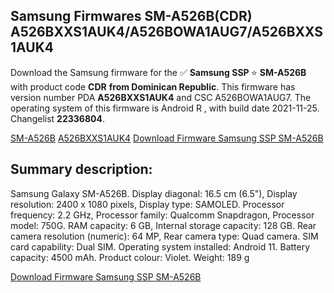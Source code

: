<h2>Samsung Firmwares SM-A526B(CDR) A526BXXS1AUK4/A526BOWA1AUG7/A526BXXS1AUK4</h2>
Download the Samsung firmware for the ✅ <strong>Samsung SSP </strong> ⭐ <strong>SM-A526B</strong> with product code <strong>CDR</strong> <strong> from Dominican Republic</strong>. This firmware has version number PDA <strong>A526BXXS1AUK4</strong> and CSC A526BOWA1AUG7. The operating system of this firmware is Android R , with build date 2021-11-25. Changelist <strong>22336804</strong>.


[SM-A526B](https://samfirm.shop/samsung/model/SM-A526B)
[A526BXXS1AUK4](https://samfirm.shop/samsung/pda/A526BXXS1AUK4)
[Download Firmware Samsung SSP SM-A526B](https://samfirm.shop/samsung/firmware/477776)
<h2>Summary description:</h2>
<p>Samsung Galaxy SM-A526B. Display diagonal: 16.5 cm (6.5"), Display resolution: 2400 x 1080 pixels, Display type: SAMOLED. Processor frequency: 2.2 GHz, Processor family: Qualcomm Snapdragon, Processor model: 750G. RAM capacity: 6 GB, Internal storage capacity: 128 GB. Rear camera resolution (numeric): 64 MP, Rear camera type: Quad camera. SIM card capability: Dual SIM. Operating system installed: Android 11. Battery capacity: 4500 mAh. Product colour: Violet. Weight: 189 g</p>


[Download Firmware Samsung SSP SM-A526B](https://samfirm.shop/samsung/firmware/477776)
